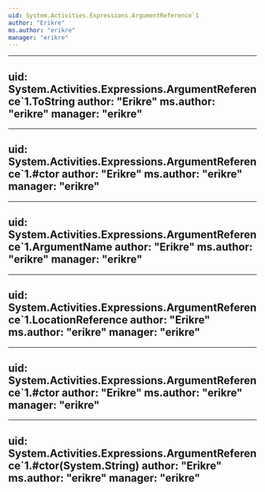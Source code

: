 ```yaml
---
uid: System.Activities.Expressions.ArgumentReference`1
author: "Erikre"
ms.author: "erikre"
manager: "erikre"
---
```


---
uid: System.Activities.Expressions.ArgumentReference`1.ToString
author: "Erikre"
ms.author: "erikre"
manager: "erikre"
---

---
uid: System.Activities.Expressions.ArgumentReference`1.#ctor
author: "Erikre"
ms.author: "erikre"
manager: "erikre"
---

---
uid: System.Activities.Expressions.ArgumentReference`1.ArgumentName
author: "Erikre"
ms.author: "erikre"
manager: "erikre"
---

---
uid: System.Activities.Expressions.ArgumentReference`1.LocationReference
author: "Erikre"
ms.author: "erikre"
manager: "erikre"
---

---
uid: System.Activities.Expressions.ArgumentReference`1.#ctor
author: "Erikre"
ms.author: "erikre"
manager: "erikre"
---

---
uid: System.Activities.Expressions.ArgumentReference`1.#ctor(System.String)
author: "Erikre"
ms.author: "erikre"
manager: "erikre"
---

